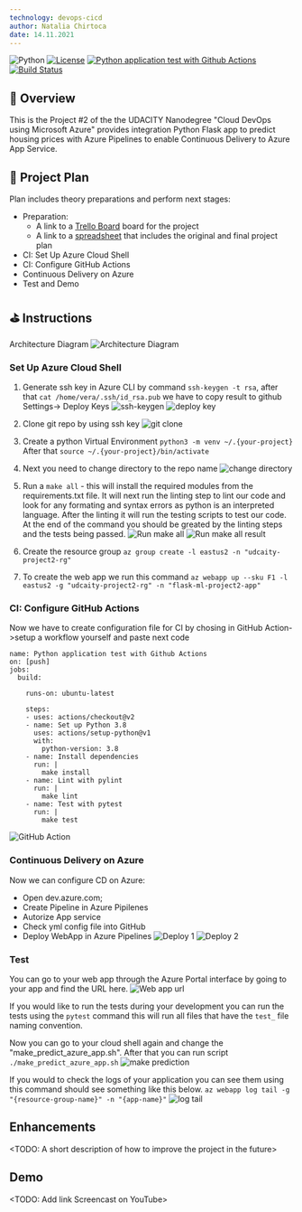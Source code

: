 ```yaml
---
technology: devops-cicd
author: Natalia Chirtoca
date: 14.11.2021
---
```


![Python](https://img.shields.io/badge/python-v3.8+-blue.svg)
[![License](https://img.shields.io/badge/license-MIT-blue.svg)](https://opensource.org/licenses/MIT)
[![Python application test with Github Actions](https://github.com/kirtoka/Azure-Cloud-DevOps-Project2/actions/workflows/pythonapp.yml/badge.svg)](https://github.com/kirtoka/Azure-Cloud-DevOps-Project2/actions/workflows/pythonapp.yml)
[![Build Status](https://dev.azure.com/VeraChirtoca/Flask-ML-Deploy/_apis/build/status/kirtoka.Azure-Cloud-DevOps-Project2?branchName=main)](https://dev.azure.com/VeraChirtoca/Flask-ML-Deploy/_build/latest?definitionId=2&branchName=main)



## 🌻 Overview
This is the Project #2 of the the UDACITY Nanodegree "Cloud DevOps using Microsoft Azure" provides integration Python Flask app to predict housing prices with Azure Pipelines to enable Continuous Delivery to Azure App Service.

## 💼 Project Plan
Plan includes theory preparations and perform next stages:
* Preparation:
    - A link to a [Trello Board](https://trello.com/b/HPLTx4cX/project2) board for the project 
    - A link to a [spreadsheet](https://docs.google.com/spreadsheets/d/1w6LxbBvQFOybaVchvDr1peQVxrUASt26_UQUmS6g8_E/edit#gid=1348135932) that includes the original and final project plan 
* CI: Set Up Azure Cloud Shell
* CI: Configure GitHub Actions
* Continuous Delivery on Azure
* Test and Demo

## ⛳ Instructions
Architecture Diagram
![Architecture Diagram](./screenshots/Screenshot_6.png "Architecture Diagram")

### Set Up Azure Cloud Shell
1. Generate ssh key in Azure CLI by command `ssh-keygen -t rsa`, after that `cat /home/vera/.ssh/id_rsa.pub`
we have to copy result to github Settings-> Deploy Keys
![ssh-keygen](./screenshots/Screenshot_7.png "ssh-keygen")
![deploy key](./screenshots/Screenshot_8.png "deploy key")

2. Clone git repo by using ssh key
![git clone](./screenshots/Screenshot_10.png "git clone")

3. Create a python Virtual Environment `python3 -m venv ~/.{your-project}` After that `source ~/.{your-project}/bin/activate`

4. Next you need to change directory to the repo name
![change directory](./screenshots/Screenshot_11.png "change directory")

5. Run a `make all` - this will install the required modules from the requirements.txt file. It will next run the linting step to lint our code and look for any formating and syntax errors as python is an interpreted language. After the linting it will run the testing scripts to test our code. At the end of the command you should be greated by the linting steps and the tests being passed.
![Run make all](./screenshots/Screenshot_12.png "Run make all")
![Run make all result](./screenshots/Screenshot_14.png "Run make all result")

6. Create the resource group `az group create -l eastus2 -n "udcaity-project2-rg"` 

7. To create the web app we run this command `az webapp up --sku F1 -l eastus2 -g "udcaity-project2-rg" -n "flask-ml-project2-app"` 

### CI: Configure GitHub Actions
Now we have to create configuration file for CI by chosing in GitHub Action->setup a workflow yourself and paste next code 
```
name: Python application test with Github Actions
on: [push]
jobs:
  build:

    runs-on: ubuntu-latest

    steps:
    - uses: actions/checkout@v2
    - name: Set up Python 3.8
      uses: actions/setup-python@v1
      with:
        python-version: 3.8
    - name: Install dependencies
      run: |
        make install
    - name: Lint with pylint
      run: |
        make lint
    - name: Test with pytest
      run: |
        make test
```
![GitHub Action](./screenshots/Screenshot_2.png "GitHub Action")

### Continuous Delivery on Azure
Now we can configure CD on Azure:
 * Open dev.azure.com;
 * Create Pipeline in Azure Pipilenes
 * Autorize App service  
 * Check yml config file into GitHub
 * Deploy WebApp in Azure Pipelines
 ![Deploy 1](./screenshots/Screenshot_18.png "Deploy 1")
 ![Deploy 2](./screenshots/Screenshot_19.png "Deploy 2")

### Test
 You can go to your web app through the Azure Portal interface by going to your app and find the URL here. 
 ![Web app url](./screenshots/Screenshot_3.png "Web App Url Screenshot")
 
 If you would like to run the tests during your development you can run the tests using the `pytest` command this will run all files that have the `test_` file naming convention.

 Now you can go to your cloud shell again and change the "make_predict_azure_app.sh". After that you can run script `./make_predict_azure_app.sh`
 ![make prediction](./screenshots/Screenshot_20.png "make prediction")

 If you would to check the logs of your application you can see them using this command should see something like this below. `az webapp log tail -g "{resource-group-name}" -n "{app-name}"`
 ![log tail](./screenshots/Screenshot_4.png "log tail")


## Enhancements

<TODO: A short description of how to improve the project in the future>

## Demo 

<TODO: Add link Screencast on YouTube>


